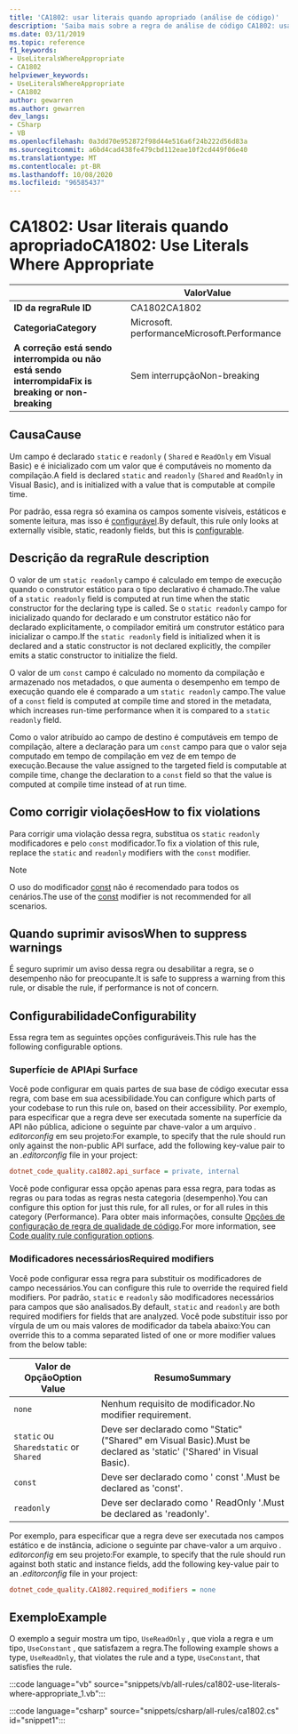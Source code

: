 ```yaml
---
title: 'CA1802: usar literais quando apropriado (análise de código)'
description: 'Saiba mais sobre a regra de análise de código CA1802: usar literais quando apropriado'
ms.date: 03/11/2019
ms.topic: reference
f1_keywords:
- UseLiteralsWhereAppropriate
- CA1802
helpviewer_keywords:
- UseLiteralsWhereAppropriate
- CA1802
author: gewarren
ms.author: gewarren
dev_langs:
- CSharp
- VB
ms.openlocfilehash: 0a3dd70e952872f98d44e516a6f24b222d56d83a
ms.sourcegitcommit: a6bd4cad438fe479cbd112eae10f2cd449f06e40
ms.translationtype: MT
ms.contentlocale: pt-BR
ms.lasthandoff: 10/08/2020
ms.locfileid: "96585437"
---
```

# <a name="ca1802-use-literals-where-appropriate"></a><span data-ttu-id="e22dc-103">CA1802: Usar literais quando apropriado</span><span class="sxs-lookup"><span data-stu-id="e22dc-103">CA1802: Use Literals Where Appropriate</span></span>

| | <span data-ttu-id="e22dc-104">Valor</span><span class="sxs-lookup"><span data-stu-id="e22dc-104">Value</span></span> |
|-|-|
| <span data-ttu-id="e22dc-105">**ID da regra**</span><span class="sxs-lookup"><span data-stu-id="e22dc-105">**Rule ID**</span></span> |<span data-ttu-id="e22dc-106">CA1802</span><span class="sxs-lookup"><span data-stu-id="e22dc-106">CA1802</span></span>|
| <span data-ttu-id="e22dc-107">**Categoria**</span><span class="sxs-lookup"><span data-stu-id="e22dc-107">**Category**</span></span> |<span data-ttu-id="e22dc-108">Microsoft. performance</span><span class="sxs-lookup"><span data-stu-id="e22dc-108">Microsoft.Performance</span></span>|
| <span data-ttu-id="e22dc-109">**A correção está sendo interrompida ou não está sendo interrompida**</span><span class="sxs-lookup"><span data-stu-id="e22dc-109">**Fix is breaking or non-breaking**</span></span> |<span data-ttu-id="e22dc-110">Sem interrupção</span><span class="sxs-lookup"><span data-stu-id="e22dc-110">Non-breaking</span></span>|

## <a name="cause"></a><span data-ttu-id="e22dc-111">Causa</span><span class="sxs-lookup"><span data-stu-id="e22dc-111">Cause</span></span>

<span data-ttu-id="e22dc-112">Um campo é declarado `static` e `readonly` ( `Shared` e `ReadOnly` em Visual Basic) e é inicializado com um valor que é computáveis no momento da compilação.</span><span class="sxs-lookup"><span data-stu-id="e22dc-112">A field is declared `static` and `readonly` (`Shared` and `ReadOnly` in Visual Basic), and is initialized with a value that is computable at compile time.</span></span>

<span data-ttu-id="e22dc-113">Por padrão, essa regra só examina os campos somente visíveis, estáticos e somente leitura, mas isso é [configurável](#configurability).</span><span class="sxs-lookup"><span data-stu-id="e22dc-113">By default, this rule only looks at externally visible, static, readonly fields, but this is [configurable](#configurability).</span></span>

## <a name="rule-description"></a><span data-ttu-id="e22dc-114">Descrição da regra</span><span class="sxs-lookup"><span data-stu-id="e22dc-114">Rule description</span></span>

<span data-ttu-id="e22dc-115">O valor de um `static readonly` campo é calculado em tempo de execução quando o construtor estático para o tipo declarativo é chamado.</span><span class="sxs-lookup"><span data-stu-id="e22dc-115">The value of a `static readonly` field is computed at run time when the static constructor for the declaring type is called.</span></span> <span data-ttu-id="e22dc-116">Se o `static readonly` campo for inicializado quando for declarado e um construtor estático não for declarado explicitamente, o compilador emitirá um construtor estático para inicializar o campo.</span><span class="sxs-lookup"><span data-stu-id="e22dc-116">If the `static readonly` field is initialized when it is declared and a static constructor is not declared explicitly, the compiler emits a static constructor to initialize the field.</span></span>

<span data-ttu-id="e22dc-117">O valor de um `const` campo é calculado no momento da compilação e armazenado nos metadados, o que aumenta o desempenho em tempo de execução quando ele é comparado a um `static readonly` campo.</span><span class="sxs-lookup"><span data-stu-id="e22dc-117">The value of a `const` field is computed at compile time and stored in the metadata, which increases run-time performance when it is compared to a `static readonly` field.</span></span>

<span data-ttu-id="e22dc-118">Como o valor atribuído ao campo de destino é computáveis em tempo de compilação, altere a declaração para um `const` campo para que o valor seja computado em tempo de compilação em vez de em tempo de execução.</span><span class="sxs-lookup"><span data-stu-id="e22dc-118">Because the value assigned to the targeted field is computable at compile time, change the declaration to a `const` field so that the value is computed at compile time instead of at run time.</span></span>

## <a name="how-to-fix-violations"></a><span data-ttu-id="e22dc-119">Como corrigir violações</span><span class="sxs-lookup"><span data-stu-id="e22dc-119">How to fix violations</span></span>

<span data-ttu-id="e22dc-120">Para corrigir uma violação dessa regra, substitua os `static` `readonly` modificadores e pelo `const` modificador.</span><span class="sxs-lookup"><span data-stu-id="e22dc-120">To fix a violation of this rule, replace the `static` and `readonly` modifiers with the `const` modifier.</span></span>

> [!NOTE]
> <span data-ttu-id="e22dc-121">O uso do modificador [const](../../../csharp/language-reference/keywords/const.md) não é recomendado para todos os cenários.</span><span class="sxs-lookup"><span data-stu-id="e22dc-121">The use of the [const](../../../csharp/language-reference/keywords/const.md) modifier is not recommended for all scenarios.</span></span>

## <a name="when-to-suppress-warnings"></a><span data-ttu-id="e22dc-122">Quando suprimir avisos</span><span class="sxs-lookup"><span data-stu-id="e22dc-122">When to suppress warnings</span></span>

<span data-ttu-id="e22dc-123">É seguro suprimir um aviso dessa regra ou desabilitar a regra, se o desempenho não for preocupante.</span><span class="sxs-lookup"><span data-stu-id="e22dc-123">It is safe to suppress a warning from this rule, or disable the rule, if performance is not of concern.</span></span>

## <a name="configurability"></a><span data-ttu-id="e22dc-124">Configurabilidade</span><span class="sxs-lookup"><span data-stu-id="e22dc-124">Configurability</span></span>

<span data-ttu-id="e22dc-125">Essa regra tem as seguintes opções configuráveis.</span><span class="sxs-lookup"><span data-stu-id="e22dc-125">This rule has the following configurable options.</span></span>

### <a name="api-surface"></a><span data-ttu-id="e22dc-126">Superfície de API</span><span class="sxs-lookup"><span data-stu-id="e22dc-126">Api Surface</span></span>

<span data-ttu-id="e22dc-127">Você pode configurar em quais partes de sua base de código executar essa regra, com base em sua acessibilidade.</span><span class="sxs-lookup"><span data-stu-id="e22dc-127">You can configure which parts of your codebase to run this rule on, based on their accessibility.</span></span> <span data-ttu-id="e22dc-128">Por exemplo, para especificar que a regra deve ser executada somente na superfície da API não pública, adicione o seguinte par chave-valor a um arquivo *. editorconfig* em seu projeto:</span><span class="sxs-lookup"><span data-stu-id="e22dc-128">For example, to specify that the rule should run only against the non-public API surface, add the following key-value pair to an *.editorconfig* file in your project:</span></span>

```ini
dotnet_code_quality.ca1802.api_surface = private, internal
```

<span data-ttu-id="e22dc-129">Você pode configurar essa opção apenas para essa regra, para todas as regras ou para todas as regras nesta categoria (desempenho).</span><span class="sxs-lookup"><span data-stu-id="e22dc-129">You can configure this option for just this rule, for all rules, or for all rules in this category (Performance).</span></span> <span data-ttu-id="e22dc-130">Para obter mais informações, consulte [Opções de configuração de regra de qualidade de código](../code-quality-rule-options.md).</span><span class="sxs-lookup"><span data-stu-id="e22dc-130">For more information, see [Code quality rule configuration options](../code-quality-rule-options.md).</span></span>

### <a name="required-modifiers"></a><span data-ttu-id="e22dc-131">Modificadores necessários</span><span class="sxs-lookup"><span data-stu-id="e22dc-131">Required modifiers</span></span>

<span data-ttu-id="e22dc-132">Você pode configurar essa regra para substituir os modificadores de campo necessários.</span><span class="sxs-lookup"><span data-stu-id="e22dc-132">You can configure this rule to override the required field modifiers.</span></span> <span data-ttu-id="e22dc-133">Por padrão, `static` e `readonly` são modificadores necessários para campos que são analisados.</span><span class="sxs-lookup"><span data-stu-id="e22dc-133">By default, `static` and `readonly` are both required modifiers for fields that are analyzed.</span></span> <span data-ttu-id="e22dc-134">Você pode substituir isso por vírgula de um ou mais valores de modificador da tabela abaixo:</span><span class="sxs-lookup"><span data-stu-id="e22dc-134">You can override this to a comma separated listed of one or more modifier values from the below table:</span></span>

| <span data-ttu-id="e22dc-135">Valor de Opção</span><span class="sxs-lookup"><span data-stu-id="e22dc-135">Option Value</span></span> | <span data-ttu-id="e22dc-136">Resumo</span><span class="sxs-lookup"><span data-stu-id="e22dc-136">Summary</span></span> |
| --- | --- |
| `none` | <span data-ttu-id="e22dc-137">Nenhum requisito de modificador.</span><span class="sxs-lookup"><span data-stu-id="e22dc-137">No modifier requirement.</span></span> |
| <span data-ttu-id="e22dc-138">`static` ou `Shared`</span><span class="sxs-lookup"><span data-stu-id="e22dc-138">`static` or `Shared`</span></span> | <span data-ttu-id="e22dc-139">Deve ser declarado como "Static" ("Shared" em Visual Basic).</span><span class="sxs-lookup"><span data-stu-id="e22dc-139">Must be declared as 'static' ('Shared' in Visual Basic).</span></span> |
| `const` | <span data-ttu-id="e22dc-140">Deve ser declarado como ' const '.</span><span class="sxs-lookup"><span data-stu-id="e22dc-140">Must be declared as 'const'.</span></span> |
| `readonly` | <span data-ttu-id="e22dc-141">Deve ser declarado como ' ReadOnly '.</span><span class="sxs-lookup"><span data-stu-id="e22dc-141">Must be declared as 'readonly'.</span></span> |

<span data-ttu-id="e22dc-142">Por exemplo, para especificar que a regra deve ser executada nos campos estático e de instância, adicione o seguinte par chave-valor a um arquivo *. editorconfig* em seu projeto:</span><span class="sxs-lookup"><span data-stu-id="e22dc-142">For example, to specify that the rule should run against both static and instance fields, add the following key-value pair to an *.editorconfig* file in your project:</span></span>

```ini
dotnet_code_quality.CA1802.required_modifiers = none
```

## <a name="example"></a><span data-ttu-id="e22dc-143">Exemplo</span><span class="sxs-lookup"><span data-stu-id="e22dc-143">Example</span></span>

<span data-ttu-id="e22dc-144">O exemplo a seguir mostra um tipo, `UseReadOnly` , que viola a regra e um tipo, `UseConstant` , que satisfazem a regra.</span><span class="sxs-lookup"><span data-stu-id="e22dc-144">The following example shows a type, `UseReadOnly`, that violates the rule and a type, `UseConstant`, that satisfies the rule.</span></span>

:::code language="vb" source="snippets/vb/all-rules/ca1802-use-literals-where-appropriate_1.vb":::

:::code language="csharp" source="snippets/csharp/all-rules/ca1802.cs" id="snippet1":::
